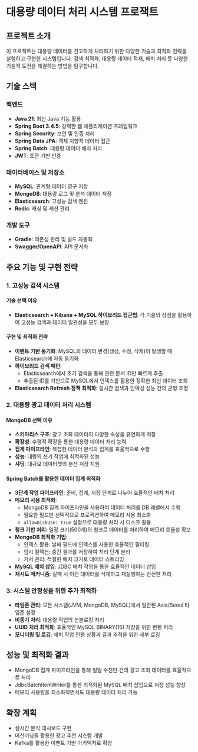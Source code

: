 # 대용량 데이터 처리 시스템 프로잭트

## 프로젝트 소개

이 프로젝트는 대용량 데이터를 견고하게 처리하기 위한 다양한 기술과 최적화 전략을 실험하고 구현한 시스템입니다. 검색 최적화, 대용량 데이터 적재, 배치 처리 등 다양한 기술적 도전을 해결하는 방법을 탐구합니다.

## 기술 스택

### 백엔드
- **Java 21**: 최신 Java 기능 활용
- **Spring Boot 3.4.5**: 강력한 웹 애플리케이션 프레임워크
- **Spring Security**: 보안 및 인증 처리
- **Spring Data JPA**: 객체 지향적 데이터 접근
- **Spring Batch**: 대용량 데이터 배치 처리
- **JWT**: 토큰 기반 인증

### 데이터베이스 및 저장소
- **MySQL**: 관계형 데이터 영구 저장
- **MongoDB**: 대용량 로그 및 분석 데이터 저장
- **Elasticsearch**: 고성능 검색 엔진
- **Redis**: 캐싱 및 세션 관리

### 개발 도구
- **Gradle**: 의존성 관리 및 빌드 자동화
- **Swagger/OpenAPI**: API 문서화

## 주요 기능 및 구현 전략

### 1. 고성능 검색 시스템

#### 기술 선택 이유
- **Elasticsearch + Kibana + MySQL 하이브리드 접근법**: 각 기술의 장점을 활용하여 고성능 검색과 데이터 일관성을 모두 보장

#### 구현 및 최적화 전략
- **이벤트 기반 동기화**: MySQL의 데이터 변경(생성, 수정, 삭제)이 발생할 때 Elasticsearch에 자동 동기화
- **하이브리드 검색 패턴**:
   - Elasticsearch에서 초기 검색을 통해 관련 문서 ID만 빠르게 추출
   - 추출된 ID를 기반으로 MySQL에서 인덱스를 활용한 정확한 최신 데이터 조회
- **Elasticsearch Refresh 정책 최적화**: 실시간 검색과 인덱싱 성능 간의 균형 조정

### 2. 대용량 광고 데이터 처리 시스템

#### MongoDB 선택 이유
- **스키마리스 구조**: 광고 조회 데이터의 다양한 속성을 유연하게 저장
- **확장성**: 수평적 확장을 통한 대용량 데이터 처리 능력
- **집계 파이프라인**: 복잡한 데이터 분석과 집계를 효율적으로 수행
- **성능**: 대량의 쓰기 작업에 최적화된 성능
- **샤딩**: 대규모 데이터셋의 분산 저장 지원

#### Spring Batch를 활용한 데이터 집계 최적화
- **3단계 작업 파이프라인**: 준비, 집계, 저장 단계로 나누어 효율적인 배치 처리
- **메모리 사용 최적화**:
   - MongoDB 집계 파이프라인을 사용하여 데이터 처리를 DB 레벨에서 수행
   - 필요한 필드만 선택적으로 프로젝션하여 메모리 사용 최소화
   - `allowDiskUse: true` 설정으로 대용량 처리 시 디스크 활용
- **청크 기반 처리**: 일정 크기(500개)의 청크로 데이터를 처리하여 메모리 효율성 확보
- **MongoDB 최적화 기법**:
   - 인덱스 활용: 날짜 필드에 인덱스를 사용한 효율적인 필터링
   - 임시 컬렉션: 중간 결과를 저장하여 처리 단계 분리
   - 커서 관리: 적절한 배치 크기로 데이터 스트리밍
- **MySQL 배치 삽입**: JDBC 배치 작업을 통한 효율적인 데이터 삽입
- **재시도 메커니즘**: 실패 시 이전 데이터를 삭제하고 재실행하는 안전한 처리

### 3. 시스템 안정성을 위한 추가 최적화

- **타임존 관리**: 모든 시스템(JVM, MongoDB, MySQL)에서 일관된 Asia/Seoul 타임존 설정
- **비동기 처리**: 대용량 작업의 논블로킹 처리
- **UUID 처리 최적화**: 효율적인 MySQL BINARY(16) 저장을 위한 변환 처리
- **모니터링 및 로깅**: 배치 작업 진행 상황과 결과 추적을 위한 세부 로깅

## 성능 및 최적화 결과

- MongoDB 집계 파이프라인을 통해 일일 수천만 건의 광고 조회 데이터를 효율적으로 처리
- JdbcBatchItemWriter를 통한 최적화된 MySQL 배치 삽입으로 저장 성능 향상
- 메모리 사용량을 최소화하면서도 대용량 데이터 처리 가능

## 확장 계획

- 실시간 분석 대시보드 구현
- 머신러닝을 활용한 광고 추천 시스템 개발
- Kafka를 활용한 이벤트 기반 아키텍처로 확장